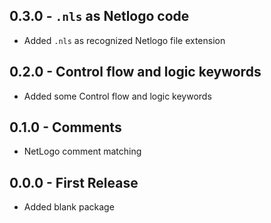## 0.3.0 - `.nls` as Netlogo code
* Added `.nls` as recognized Netlogo file extension

## 0.2.0 - Control flow and logic keywords
* Added some Control flow and logic keywords

## 0.1.0 - Comments
* NetLogo comment matching

## 0.0.0 - First Release
* Added blank package
